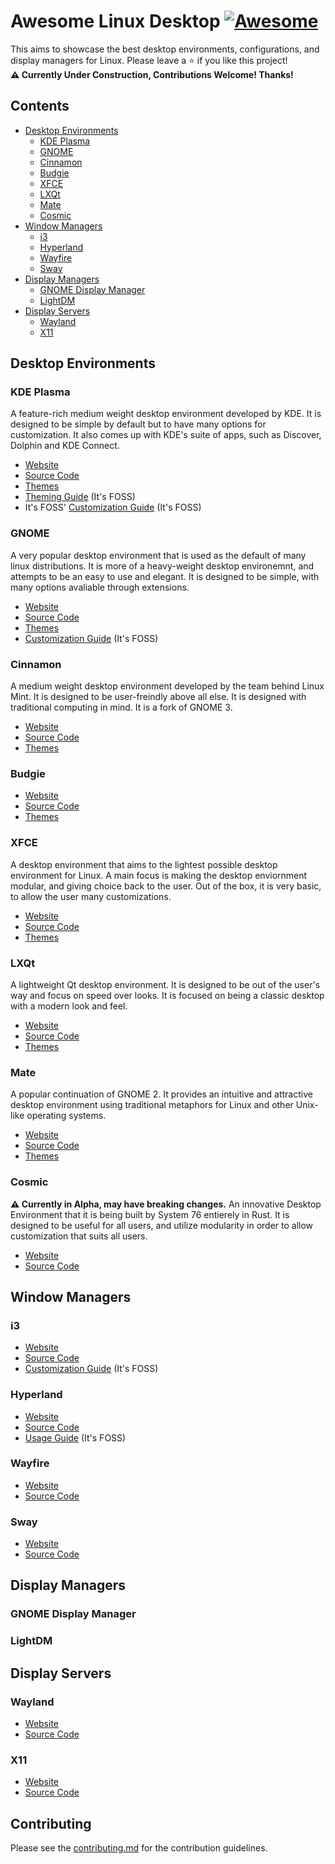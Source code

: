 # Awesome Linux Desktop [![Awesome](https://awesome.re/badge.svg)](https://awesome.re)
This aims to showcase the best desktop environments, configurations, and display managers for Linux. Please leave a ⭐ if you like this project!  
**⚠️ Currently Under Construction, Contributions Welcome! Thanks!**
## Contents
* [Desktop Environments](#desktop-environments)
  * [KDE Plasma](#kde-plasma) 
  * [GNOME](#gnome) 
  * [Cinnamon](#cinnamon) 
  * [Budgie](#budgie) 
  * [XFCE](#xfce) 
  * [LXQt](#lxqt) 
  * [Mate](#mate) 
  * [Cosmic](#cosmic)
* [Window Managers](#window-managers)
  * [i3](#i3)
  * [Hyperland](#hyperland)
  * [Wayfire](#wayfire)
  * [Sway](#sway)
* [Display Managers](#display-managers)
  * [GNOME Display Manager](#gnome-display-manager)
  * [LightDM](#lightdm)
* [Display Servers](#display-servers)
  * [Wayland](#wayland)
  * [X11](#x11)
## Desktop Environments
### KDE Plasma
A feature-rich medium weight desktop environment developed by KDE. It is designed to be simple by default but to have many options for customization. It also comes up with KDE's suite of apps, such as Discover, Dolphin and KDE Connect.
* [Website](https://kde.org/plasma-desktop/)
* [Source Code](https://invent.kde.org/plasma)
* [Themes](https://store.kde.org/browse?cat=104&ord=latest)
* [Theming Guide](https://itsfoss.com/properly-theme-kde-plasma/) (It's FOSS) 
* It's FOSS' [Customization Guide](https://itsfoss.com/kde-customization/) (It's FOSS) 
### GNOME  
A very popular desktop environment that is used as the default of many linux distributions. It is more of a heavy-weight desktop environemnt, and attempts to be an easy to use and elegant. It is designed to be simple, with many options avaliable through extensions.
* [Website](https://www.gnome.org/)
* [Source Code](https://gitlab.gnome.org/GNOME)
* [Themes](https://www.gnome-look.org/browse/)
* [Customization Guide](https://itsfoss.com/gnome-tricks-ubuntu/) (It's FOSS) 
### Cinnamon  
A medium weight desktop environment developed by the team behind Linux Mint. It is designed to be user-freindly above all else. It is designed with traditional computing in mind. It is a fork of GNOME 3.
* [Website](https://projects.linuxmint.com/cinnamon/)
* [Source Code](https://github.com/linuxmint/cinnamon)
* [Themes](https://cinnamon-spices.linuxmint.com/themes)
### Budgie  
* [Website](https://buddiesofbudgie.org/)
* [Source Code](https://github.com/BuddiesOfBudgie/budgie-desktop)
* [Themes](https://www.gnome-look.org/browse?cat=135&tag=budgie)
### XFCE  
A desktop environment that aims to the lightest possible desktop environment for Linux. A main focus is making the desktop enviornment modular, and giving choice back to the user. Out of the box, it is very basic, to allow the user many customizations.
* [Website](https://www.xfce.org/)
* [Source Code](https://gitlab.xfce.org/xfce)
* [Themes](https://www.xfce-look.org/browse?cat=138&ord=latest)
### LXQt  
A lightweight Qt desktop environment. It is designed to be out of the user's way and focus on speed over looks. It is focused on being a classic desktop with a modern look and feel.
* [Website](https://lxqt-project.org/)
* [Source Code](https://github.com/lxqt/lxqt)
* [Themes](https://www.opendesktop.org/browse?cat=446&ord=latest)
### Mate  
A popular continuation of GNOME 2. It provides an intuitive and attractive desktop environment using traditional metaphors for Linux and other Unix-like operating systems.
* [Website](https://mate-desktop.com/)
* [Source Code](https://github.com/mate-desktop)
* [Themes](https://www.mate-look.org/browse/)
### Cosmic
**⚠️ Currently in Alpha, may have breaking changes.** An innovative Desktop Environment that it is being built by System 76 entierely in Rust. It is designed to be useful for all users, and utilize modularity in order to allow customization that suits all users.
* [Website](https://system76.com/cosmic/.)
* [Source Code](https://github.com/pop-os/cosmic-epoch)
## Window Managers
### i3
* [Website](https://i3wm.org/)
* [Source Code](https://github.com/i3/i3)
* [Customization Guide](https://itsfoss.com/i3-customization/) (It's FOSS) 
### Hyperland
* [Website](https://hyprland.org/)
* [Source Code](https://github.com/hyprwm/Hyprland)
* [Usage Guide](https://itsfoss.com/hyprland/) (It's FOSS) 
### Wayfire
* [Website](https://wayfire.org/)
* [Source Code](https://github.com/WayfireWM/wayfire)
### Sway
* [Website](https://swaywm.org/)
* [Source Code](https://github.com/swaywm/sway)
## Display Managers
### GNOME Display Manager
### LightDM
## Display Servers
### Wayland
* [Website](https://wayland.freedesktop.org/)
* [Source Code](https://gitlab.freedesktop.org/wayland/wayland)
### X11
* [Website](https://www.x.org/wiki/)
* [Source Code](https://gitlab.freedesktop.org/xorg)
## Contributing
Please see the [contributing.md](https://github.com/Inhishonor/awesome-desktop-environments/blob/main/contributing.md) for the contribution guidelines.
